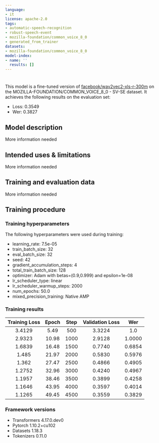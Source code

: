 ```yaml
---
language:
- it
license: apache-2.0
tags:
- automatic-speech-recognition
- robust-speech-event
- mozilla-foundation/common_voice_8_0
- generated_from_trainer
datasets:
- mozilla-foundation/common_voice_8_0
model-index:
- name: ''
  results: []
---
```


<!-- This model card has been generated automatically according to the information the Trainer had access to. You
should probably proofread and complete it, then remove this comment. -->

# 

This model is a fine-tuned version of [facebook/wav2vec2-xls-r-300m](https://huggingface.co/facebook/wav2vec2-xls-r-300m) on the MOZILLA-FOUNDATION/COMMON_VOICE_8_0 - SV-SE dataset.
It achieves the following results on the evaluation set:
- Loss: 0.3549
- Wer: 0.3827

## Model description

More information needed

## Intended uses & limitations

More information needed

## Training and evaluation data

More information needed

## Training procedure

### Training hyperparameters

The following hyperparameters were used during training:
- learning_rate: 7.5e-05
- train_batch_size: 32
- eval_batch_size: 32
- seed: 42
- gradient_accumulation_steps: 4
- total_train_batch_size: 128
- optimizer: Adam with betas=(0.9,0.999) and epsilon=1e-08
- lr_scheduler_type: linear
- lr_scheduler_warmup_steps: 2000
- num_epochs: 50.0
- mixed_precision_training: Native AMP

### Training results

| Training Loss | Epoch | Step | Validation Loss | Wer    |
|:-------------:|:-----:|:----:|:---------------:|:------:|
| 3.4129        | 5.49  | 500  | 3.3224          | 1.0    |
| 2.9323        | 10.98 | 1000 | 2.9128          | 1.0000 |
| 1.6839        | 16.48 | 1500 | 0.7740          | 0.6854 |
| 1.485         | 21.97 | 2000 | 0.5830          | 0.5976 |
| 1.362         | 27.47 | 2500 | 0.4866          | 0.4905 |
| 1.2752        | 32.96 | 3000 | 0.4240          | 0.4967 |
| 1.1957        | 38.46 | 3500 | 0.3899          | 0.4258 |
| 1.1646        | 43.95 | 4000 | 0.3597          | 0.4014 |
| 1.1265        | 49.45 | 4500 | 0.3559          | 0.3829 |


### Framework versions

- Transformers 4.17.0.dev0
- Pytorch 1.10.2+cu102
- Datasets 1.18.3
- Tokenizers 0.11.0
